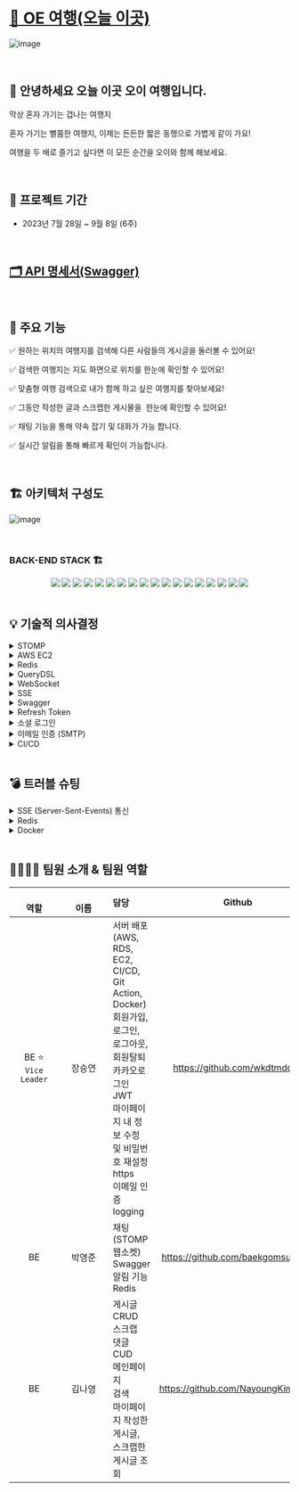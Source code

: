 # [🥒 OE 여행(오늘 이곳)](https://oetrip.site/)

![image](https://github.com/FIVEZO/back-end/assets/132897437/716b5a63-bfba-4bcb-8f19-ee76a0d1bcd2)

<br>

## 👥 안녕하세요 오늘 이곳 오이 여행입니다.

<p>막상 혼자 가기는 겁나는 여행지</p>
<p>혼자 가기는 뻘쭘한 여행지, 이제는 든든한 짧은 동행으로 가볍게 같이 가요!</p>
<p>여행을 두 배로 즐기고 싶다면 이 모든 순간을 오이와 함께 해보세요.</p>

<br>

## 📅 프로젝트 기간

- 2023년 7월 28일 ~ 9월 8일 (6주)

<br>

## [🗂️ API 명세서(Swagger)](https://oetripdb.shop/swagger-ui/index.html)

<br>

 ## 🔎 주요 기능

✅ 원하는 위치의 여행지를 검색해 다른 사람들의 게시글을 둘러볼 수 있어요!

✅ 검색한 여행지는 지도 화면으로 위치를 한눈에 확인할 수 있어요!

✅ 맞춤형 여행 검색으로 내가 함께 하고 싶은 여행지를 찾아보세요!

✅ 그동안 작성한 글과 스크랩한 게시물을  한눈에 확인할 수 있어요!

✅ 채팅 기능을 통해 약속 잡기 및 대화가 가능 합니다.

✅ 실시간 알림을 통해 빠르게 확인이 가능합니다.

<br>

##  🏗 아키텍처 구성도 <br>

![image](https://github.com/FIVEZO/back-end/assets/132897437/aac0ec4e-538d-4363-a8c5-84e8c795818b)


<br>

### BACK-END STACK 🏗

<div align=center> 
<img src="https://img.shields.io/badge/java-007396?style=for-the-badge&logo=java&logoColor=white"> 
<img src="https://img.shields.io/badge/gradle-02303A?style=for-the-badge&logo=gradle&logoColor=white">
<img src="https://img.shields.io/badge/SPRING BOOT-6DB33F?style=for-the-badge&logo=SPRING BOOT&logoColor=white">
<img src="https://img.shields.io/badge/springsecurity-6DB33F?style=for-the-badge&logo=springsecurity&logoColor=white">
<img src="https://img.shields.io/badge/mysql-4479A1?style=for-the-badge&logo=mysql&logoColor=white">
<img src="https://img.shields.io/badge/redis-DC382D?style=for-the-badge&logo=redis&logoColor=white">
<img src="https://img.shields.io/badge/amazonrds-527FFF?style=for-the-badge&logo=amazonrds&logoColor=white">
<img src="https://img.shields.io/badge/amazonec2-FF9900?style=for-the-badge&logo=amazonec2&logoColor=white">
<img src="https://img.shields.io/badge/Kakao Develop-FFCD00?style=for-the-badge&logo=kakao&logoColor=black">
<img src="https://img.shields.io/badge/JWT-000000?style=for-the-badge&logo=jsonwebtokens&logoColor=white">
<img src="https://img.shields.io/badge/WebSocket-000000?style=for-the-badge&logo=&logoColor=white"/>
<img src="https://img.shields.io/badge/Stomp-000000?style=for-the-badge&logo=&logoColor=white"/>
<img src="https://img.shields.io/badge/SMTP-000000?style=for-the-badge&logo=&logoColor=white"/>
<img src="https://img.shields.io/badge/github-181717?style=for-the-badge&logo=github&logoColor=white">
<img src="https://img.shields.io/badge/GitHub Actions-2088FF?style=for-the-badge&logo=GitHub Actions&logoColor=white">
<img src="https://img.shields.io/badge/Query_DSL-2C5BB4?style=for-the-badge&logoColor=white">
<img src="https://img.shields.io/badge/Swagger-85EA2D?style=for-the-badge&logo=swagger&logoColor=black">
<img src="https://img.shields.io/badge/Docker-2496ED?style=for-the-badge&logo=docker&logoColor=white">

</div>

<br>

## 💡 기술적 의사결정

<details>
<summary> STOMP </summary>

- 메세지 전송을 효율적을 하기 위해 탄생한 프로토콜로 기본적으로 pub/sub 구조로 되어있어 메세지를 전송하고 메세지를 받아 처리하는 부분이 확실히 정해져 있기 때문에 개발자 입장에서 명확하게 인지하고 개발할 수 있는 이점이 있어 채택

</details>

<details>
<summary> AWS EC2 </summary>

- 여러 다른 AWS 서비스와의 유기적인 연동이 가능하기 때문에 채택
  
</details>

<details>
<summary> Redis</summary>

- 임시 데이터 사용과 캐싱에 적합하여 사용자의 빈번한 엑세스가 발생하는 데이터를 Redis에 저장하여 데이터 엑세스 속도를 높이기 위해 채

</details>

<details>
<summary> QueryDSL</summary>

- 복잡한 동적 쿼리를 쉽게 다루기 위해 채택


</details>

<details>
<summary> WebSocket</summary>

- HTTP 통신으로 대화를 주고 받는 것을 고려했으나 대화를 전송할 때마다 요청이 가야만 하고 해당 페이지가 새로고침이 된 이후에야 전송된 내용을 조회할 수 있었다.

- 따라서 하나의 HTTP 접속을 통해 클라이언트와 서버의 양방향 통신 및 그로 인한 서버 부하를 줄일 수 있는 Websocket 을 사용했다. 클라이언트에서의 요청이 없더라도 통신이 가능했다.

</details>

<details>
<summary> SSE </summary>

- WebSocket 과 SSE 모두 실시간 통신이나, 알림 기능의 경우 양방향 통신은 불필요하기 때문에 단방향 통신인 SSE 를 사용

</details>

<details>
<summary> Swagger </summary>

- Front-End와 Back-End의 효율적이고 직관적인 의사소통을 위해 API 기능을 문서화하기 위하여 적용
  
</details>

<details>
<summary> Refresh Token</summary>

- 장기적으로 인증을 유지하고 accessToken을 갱신할 수 있음

</details>

<details>
<summary> 소셜 로그인 </summary>

- 카카오 소셜 로그인 기능을 추가하여 사용자가 더욱 편리하게 로그인 및 서비스를 이용할 수 있게 함
  
</details>

<details>
<summary> 이메일 인증 (SMTP)</summary>

- 인증으로 무분별한 사용자 접근 보안 강화

</details>

<details>
<summary> CI/CD</summary>

- GitHub Actions과 Docker를 이용하여 개발과 배포를 자동화 함
  
</details>

<br>

## 💣 트러블 슈팅

<details>
<summary> SSE (Server-Sent-Events) 통신</summary>

<br>

`문제 상황`

- 다른 유저와 소통을 위해 알림기능을 구현 하고자 했을때 기존의 REST API방식으로는 알림이 없을때에도 서버에 지속적인 요청으로 인해 많은 유저가 몰린다면 서버에 부담이 됨

`시도`

- Server Sent Events 라는 기술을 통해 한번 서버와 연결이 되면 클라이언트쪽에서 지속적인 요청을 하지 않아도 실시간으로 데이터를 받아 올 수 있도록 시도 → 실시간으로 데이터를 받아 오지만 저장을 할수 없기에 새로고침시 데이터가 사라짐

`해결`

- SSE 통신으로 실시간으로 데이터를 받아온것을 REST API방식으로 저장해서 지속적으로 요청을 하지 않아도 새로운 데이터는 받아오되 새로고침을 해도 데이터가 저장되어 있도록 구현

</details>

<details>
<summary> Redis</summary>

<br>

`문제 상황`

- cache 에 데이터가 있다면 cache 데이터를 사용하고, 없다면 DB 데이터를 사용 후 이를 다시 cache  에 저장하는 방식인 look aside cache 전략을 사용해서 채팅 내역을 조회하고자 했지만 json 형식의 채팅 기록을 Redis 에서 조회할 때 에러가 발생

`시도`

- 조회 과정에 에러가 발생했기 때문에 조회를 하는 부분에서 직렬화 처리를 해었지만 해결되지 않음

`해결`

- 조회가 아닌, 저장 방식에 문제가 있는것으로 판단하여 json 형식으로 저장하기 위해 jackson으로 직렬화 처리를 진행하여 해결

  
</details>

<details>
<summary> Docker</summary>

<br>

`문제 상황`

- Docker를 이용하여 배포를 하면서 레디스와의 연결에 문제가 발생

`시도`

- 기존에 자르 파일로 배포를 했을 때처럼 ec2의 레디스와 연결을 시도했지만 실패

- Docker에 Redis 이미지를 가져와서 연결을 시도하였으나 실패

`해결`

- 배포한 이미지와 레디스 이미지가 서로 다른 컨테이너에서 실행 중이었기 때문에 발생한 문제라는 것을 깨닫고 Docker 컨테이너끼리의 연결을 해주기위해 네트워크를 생성하여 배포 이미지와 Redis 이미지를 실행할 때, 생성한 네트워크로 연결을 했더니 성공

- Docker에서는 Redis 포트 연결도 필요하지만, 다른 컨테이너끼리의 연결도 필요해서 Network 설정도 해야 함

</details>

<br>
  
## 👨‍👩‍👧‍👦 팀원 소개 & 팀원 역할  <br>

| &nbsp;&nbsp;&nbsp;&nbsp;&nbsp;&nbsp;&nbsp;&nbsp;&nbsp;&nbsp;&nbsp;&nbsp;&nbsp;&nbsp;&nbsp;&nbsp;&nbsp; <br>**역할** | &nbsp;&nbsp;&nbsp;&nbsp;&nbsp;&nbsp;&nbsp;&nbsp;&nbsp;&nbsp;&nbsp;&nbsp;&nbsp;&nbsp;&nbsp;&nbsp;&nbsp; <br> **이름** | **담당**                                                                                                                                                            | **Github** | 
| :-: | :-: |:------------------------------------------------------------------------------------------------------------------------------------------------------------------| :-: |
| BE ⭐<br> `Vice Leader` | 장승연 | 서버 배포(AWS, RDS, EC2, CI/CD, Git Action, Docker) <br>회원가입, 로그인, 로그아웃, 회원탈퇴 <br> 카카오로그인 <br> JWT <br>마이페이지 내 정보 수정 및 비밀번호 재설정  <br> https  <br> 이메일 인증 <br> logging | https://github.com/wkdtmddus |
| BE | 박영준 | 채팅 (STOMP 웹소켓) <br> Swagger <br> 알림 기능 <br> Redis                                                                                                                 | https://github.com/baekgomsuyeom |
| BE | 김나영 | 게시글 CRUD <br> 스크랩 <br> 댓글 CUD <br> 메인페이지 <br> 검색 <br> 마이페이지 작성한 게시글, 스크랩한 게시글 조회                                                                                  | https://github.com/NayoungKim1212 |
